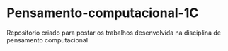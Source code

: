 # Pensamento-computacional-1C
Repositorio criado para postar os trabalhos desenvolvida na disciplina de pensamento computacional 

